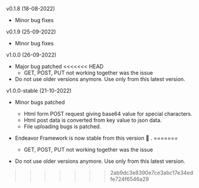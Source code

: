 v0.1.8 (18-08-2022)

* Minor bug fixes

v0.1.9 (25-09-2022)

* Minor bug fixes

v1.0.0 (26-09-2022)

* Major bug patched
<<<<<<< HEAD
    - GET, POST, PUT not working together was the issue
* Do not use older versions anymore. Use only from this latest version. 


v1.0.0-stable (21-10-2022)

* Minor bugs patched
    - Html form POST request giving base64 value for special characters.
    - Html post data is converted from key value to json data.
    - File uploading bugs is patched.
    
* Endeavor Framework is now stable from this version :tada: .
=======
  - GET, POST, PUT not working together was the issue
* Do not use older versions anymore. Use only from this latest version. 
>>>>>>> 2ab9dc3e8390e7ce3abc17e34edfe724f6546a29
